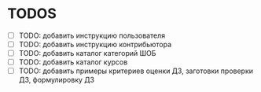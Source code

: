 # TODOS

- [ ] TODO: добавить инструкцию пользователя
- [ ] TODO: добавить инструкцию контрибьютора
- [ ] TODO: добавить каталог категорий ШОБ
- [ ] TODO: добавить каталог курсов
- [ ] TODO: добавить примеры критериев оценки ДЗ, заготовки проверки ДЗ, формулировку ДЗ